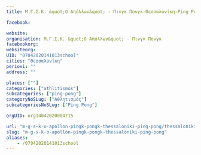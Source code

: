 ```yaml
---
title: Μ.Γ.Σ.Κ. &quot;Ο Απόλλων&quot; - Πινγκ Πονγκ-Θεσσαλονίκη-Ping Pong

facebook:

website:
organisation: Μ.Γ.Σ.Κ. &quot;Ο Απόλλων&quot; - Πινγκ Πονγκ
facebookorg:
websiteorg:
UID: "07042020141013school"
cities: "Θεσσαλονίκη"
perioxi: ""
address: ""

places: [""]
categories: ["athlitismos"]
subcategories: ["ping-pong"]
categoryNoSLug: ["Αθλητισμός"]
subcategoriesNoSLug: ["Ping Pong"]

orgUID: org14042020004715

url: "m-g-s-k-o-apollon-pingk-pongk-thessaloniki-ping-pong/thessaloniki//"
slug: "m-g-s-k-o-apollon-pingk-pongk-thessaloniki-ping-pong"
aliases:
    - /07042020141013school
---
```





